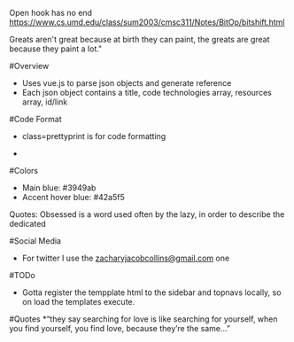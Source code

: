Open hook has no end
https://www.cs.umd.edu/class/sum2003/cmsc311/Notes/BitOp/bitshift.html

Greats aren't great because at birth they can paint, the greats are great because they paint a lot."

#Overview
  * Uses vue.js to parse json objects and generate reference
  * Each json object contains a title, code technologies array, resources array, id/link


#Code Format
  * class=prettyprint is for code formatting
  * <pre class="prettyprint"></pre>

#Colors
  * Main blue: #3949ab
  * Accent hover blue: #42a5f5

Quotes: Obsessed is a word used often by the lazy, in order to describe the dedicated

#Social Media
  * For twitter I use the zacharyjacobcollins@gmail.com one

#TODo
  * Gotta register the tempplate html to the sidebar and topnavs locally, so on load the templates execute.

#Quotes
  *“they say searching for love is like searching for yourself, when you find yourself, you find love, because they’re the same…”
